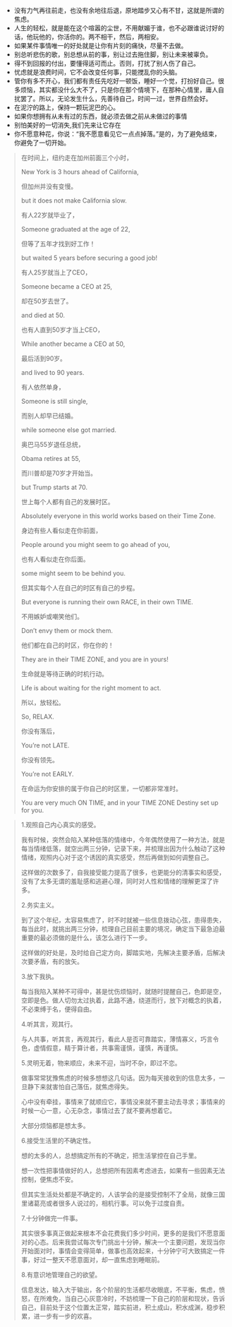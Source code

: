 - 没有力气再往前走，也没有余地往后退，原地踏步又心有不甘，这就是所谓的焦虑。 
- 人生的轻松，就是能在这个喧嚣的尘世，不用献媚于谁，也不必跟谁说讨好的话，他玩他的，你活你的。两不相干，然后，两相安。
- 如果某件事情唯一的好处就是让你有片刻的痛快，尽量不去做。
- 别总听悲伤的歌，别总想从前的事，别让过去拖住脚，别让未来被辜负。
- 得不到回报的付出，要懂得适可而止。否则，打扰了别人伤了自己。
- 忧虑就是浪费时间，它不会改变任何事，只能搅乱你的头脑。
- 管你有多不开心，我们都有责任先吃好一顿饭，睡好一个觉，打扮好自己。很多烦恼，其实都没什么大不了，只是你在那个情境下，在那种心情里，庸人自扰罢了。所以，无论发生什么，先善待自己，时间一过，世界自然会好。
- 在泥泞的路上，保持一颗玩泥巴的心。 
- 如果你想拥有从未有过的东西，就必须去做之前从未做过的事情
- 别怕美好的一切消失,我们先来让它存在
- 你不愿意种花，你说：“我不愿意看见它一点点掉落。”是的，为了避免结束，你避免了一切开始。



> 在时间上，纽约走在加州前面三个小时，
>
> New York is 3 hours ahead of California,
>
> 但加州并没有变慢。
>
> but it does not make California slow.
>
> 有人22岁就毕业了，
>
> Someone graduated at the age of 22,
>
> 但等了五年才找到好工作！
>
> but waited 5 years before securing a good job!
>
> 有人25岁就当上了CEO，
>
> Someone became a CEO at 25,
>
> 却在50岁去世了。
>
> and died at 50.
>
> 也有人直到50岁才当上CEO，
>
> While another became a CEO at 50,
>
> 最后活到90岁。
>
> and lived to 90 years.
>
> 有人依然单身，
>
> Someone is still single,
>
> 而别人却早已结婚。
>
> while someone else got married.
>
> 奥巴马55岁退任总统，
>
> Obama retires at 55,
>
> 而川普却是70岁才开始当。
>
> but Trump starts at 70.
>
> 世上每个人都有自己的发展时区。
>
> Absolutely everyone in this world works based on their Time Zone.
>
> 身边有些人看似走在你前面，
>
> People around you might seem to go ahead of you,
>
> 也有人看似走在你后面。
>
> some might seem to be behind you.
>
> 但其实每个人在自己的时区有自己的步程。
>
> But everyone is running their own RACE, in their own TIME.
>
> 不用嫉妒或嘲笑他们。
>
> Don’t envy them or mock them.
>
> 他们都在自己的时区，你在你的！
>
> They are in their TIME ZONE, and you are in yours!
>
> 生命就是等待正确的时机行动。
>
> Life is about waiting for the right moment to act.
>
> 所以，放轻松。
>
> So, RELAX.
>
> 你没有落后，
>
> You’re not LATE.
>
> 你没有领先。
>
> You’re not EARLY.
>
> 在命运为你安排的属于你自己的时区里，一切都非常准时。
>
> You are very much ON TIME, and in your TIME ZONE Destiny set up for you.





> 1.观照自己内心真实的感受。
>
> 我有时候，突然会陷入某种低落的情绪中，今年偶然使用了一种方法，就是每当情绪低落，就空出两三分钟，记录下来，并梳理出因为什么触动了这种情绪，观照内心对于这个诱因的真实感受，然后再做到如何调整自己。
>
> 这样做的次数多了，自我接受能力提高了很多，也更能分的清事实和感受，没有了太多无谓的羞耻感和逃避心理，同时对人性和情绪的理解更深了许多。
>
> 2.务实主义。
>
> 到了这个年纪，太容易焦虑了，时不时就被一些信息拨动心弦，患得患失，每当此时，就挑出两三分钟，梳理自己目前主要的境况，确定当下最急迫最重要的最必须做的是什么，该怎么进行下一步。
>
> 这样做的好处是，及时给自己定方向，脚踏实地，先解决主要矛盾，后解决次要矛盾，有的放矢。
>
> 3.放下我执。
>
> 每当我陷入某种不可得中，甚是忧伤烦恼时，就随时提醒自己，色即是空，空即是色。做人切勿太过执着，此路不通，绕道而行，放下对概念的执着，不必束缚于名，便得自由。
>
> 4.听其言，观其行。
>
> 与人共事，听其言，再观其行，看此人是否可靠踏实，薄情寡义，巧言令色，虚情假意，精于算计者，共事需谨慎，谨慎，再谨慎。
>
> 5.灵明无着，物来顺应，未来不迎，当时不杂，即过不恋。
>
> 做事常常犹豫焦虑的时候多想想这几句话。因为每天接收到的信息太多，一旦静下来就害怕自己落伍，就焦虑得失。
>
> 心中没有牵挂，事情来了就顺应它，事情没来就不要主动去寻求；事情来的时候一心一意，心无杂念，事情过去了就不要再想着它。
>
> 大部分烦恼都是想太多。
>
> 6.接受生活里的不确定性。
>
> 想的太多的人，总想搞定所有的不确定，把生活掌控在自己手里。
>
> 想一次性把事情做好的人，总想把所有因素考虑进去，如果有一些因素无法控制，便焦虑不安。
>
> 但其实生活处处都是不确定的，人该学会的是接受控制不了全局，就像三国里诸葛亮或者很多人说过的，相机行事。可以免于过度自责。
>
> 7.十分钟做完一件事。
>
> 其实很多事真正做起来根本不会花费我们多少时间，更多的是我们不愿意面对的心态。后来我尝试每次专门挑出十分钟，解决一个主要问题，发现当你开始面对时，事情会变得简单，做事也高效起来，十分钟宁可大致搞定一件事，好过一整天不愿意面对，却一直焦虑到睡眠前。
>
> 8.有意识地管理自己的欲望。
>
> 信息发达，输入大于输出，各个阶层的生活都尽收眼底，不平衡，焦虑，愤怒，在所难免，当自己心灰意冷时，不妨梳理一下自己的阶层和现状，告诉自己，目前处于这个位置太正常，踏实前进，积土成山，积水成渊，稳步积累，进一步有一步的欢喜。